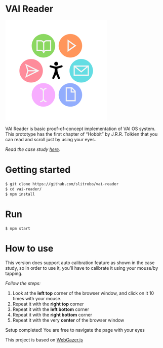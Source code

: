 # VAI Reader

![VAI](vai-welcome.png)

VAI Reader is basic proof-of-concept implementation of VAI OS system. This prototype has the first chapter of “Hobbit” by J.R.R. Tolkien that you can read and scroll just by using your eyes.

*Read the case study [here](https://slitro.bo/cases/vai).* 

# Getting started

```
$ git clone https://github.com/slitrobo/vai-reader
$ cd vai-reader/
$ npm install
```

# Run

```
$ npm start
```

# How to use

This version does support auto calibration feature as shown in the case study, so in order to use it, you’ll have to calibrate it using your mouse/by tapping. 

*Follow the steps:*

1. Look at the **left top** corner of the browser window, and click on it 10 times with your mouse.
2. Repeat it with the **right top** corner
3. Repeat it with the **left bottom** corner
4. Repeat it with the **right bottom** corner
5. Repeat it with the very **center** of the browser window

Setup completed! You are free to navigate the page with your eyes


This project is based on [WebGazer.js](https://github.com/brownhci/WebGazer)
